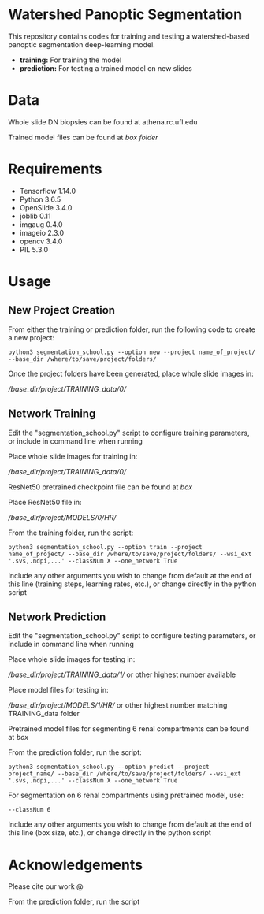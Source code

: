 # Watershed Panoptic Segmentation
This repository contains codes for training and testing a watershed-based panoptic segmentation deep-learning model. 
- **training:** For training the model
- **prediction:** For testing a trained model on new slides
# Data
Whole slide DN biopsies can be found at athena.rc.ufl.edu

Trained model files can be found at *box folder*

# Requirements
- Tensorflow 1.14.0
- Python 3.6.5
- OpenSlide 3.4.0
- joblib 0.11
- imgaug 0.4.0
- imageio 2.3.0
- opencv 3.4.0
- PIL 5.3.0

# Usage
## New Project Creation
From either the training or prediction folder, run the following code to create a new project:
```
python3 segmentation_school.py --option new --project name_of_project/ --base_dir /where/to/save/project/folders/
```
Once the project folders have been generated, place whole slide images in:

*/base_dir/project/TRAINING_data/0/*
## Network Training
Edit the "segmentation_school.py" script to configure training parameters, or include in command line when running

Place whole slide images for training in:

*/base_dir/project/TRAINING_data/0/*

ResNet50 pretrained checkpoint file can be found at *box*

Place ResNet50 file in:

*/base_dir/project/MODELS/0/HR/*

From the training folder, run the script:
```
python3 segmentation_school.py --option train --project name_of_project/ --base_dir /where/to/save/project/folders/ --wsi_ext '.svs,.ndpi,...' --classNum X --one_network True 
```
Include any other arguments you wish to change from default at the end of this line (training steps, learning rates, etc.), or change directly in the python script
## Network Prediction
Edit the "segmentation_school.py" script to configure testing parameters, or include in command line when running

Place whole slide images for testing in:

*/base_dir/project/TRAINING_data/1/* or other highest number available

Place model files for testing in:

*/base_dir/project/MODELS/1/HR/* or other highest number matching TRAINING_data folder

Pretrained model files for segmenting 6 renal compartments can be found at *box*

From the prediction folder, run the script:
```
python3 segmentation_school.py --option predict --project project_name/ --base_dir /where/to/save/project/folders/ --wsi_ext '.svs,.ndpi,...' --classNum X --one_network True
```
For segmentation on 6 renal compartments using pretrained model, use:
```
--classNum 6
```
Include any other arguments you wish to change from default at the end of this line (box size, etc.), or change directly in the python script
# Acknowledgements
Please cite our work @






From the prediction folder, run the script 
